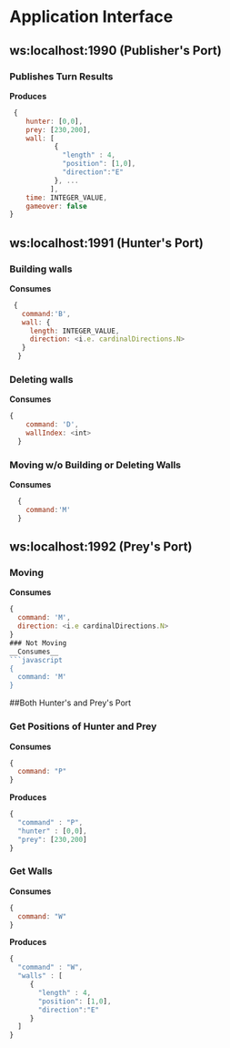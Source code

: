 # Application Interface
## ws:localhost:1990 (Publisher's Port)
### Publishes Turn Results
__Produces__
```javascript
 {
    hunter: [0,0],
    prey: [230,200],
    wall: [
           { 
             "length" : 4,
             "position": [1,0],
             "direction":"E"
           }, ...
          ],
    time: INTEGER_VALUE,
    gameover: false
}
```

## ws:localhost:1991 (Hunter's Port)
### Building walls
__Consumes__
```javascript
 {
   command:'B',
   wall: {
     length: INTEGER_VALUE,
     direction: <i.e. cardinalDirections.N>
   }
  }
```
### Deleting walls
__Consumes__
```javascript
{
    command: 'D',
    wallIndex: <int>
  }
```
### Moving w/o Building or Deleting Walls
__Consumes__
```javascript
  {
    command:'M'
  }
```

## ws:localhost:1992 (Prey's Port)
### Moving
__Consumes__
```javascript
{
  command: 'M',
  direction: <i.e cardinalDirections.N>
}
### Not Moving
__Consumes__
```javascript
{
  command: 'M'
}
```
##Both Hunter's and Prey's Port

### Get Positions of Hunter and Prey
__Consumes__
```javascript
{
  command: "P"
}
```
__Produces__
```javascript
{
  "command" : "P",
  "hunter" : [0,0],
  "prey": [230,200]
}
```
### Get Walls
__Consumes__
```javascript
{
  command: "W"
}
```
__Produces__
```javascript
{
  "command" : "W",
  "walls" : [ 
     { 
       "length" : 4,
       "position": [1,0],
       "direction":"E"
     } 
  ]
}
```
